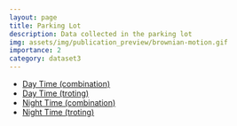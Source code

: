 ```yaml
---
layout: page
title: Parking Lot
description: Data collected in the parking lot
img: assets/img/publication_preview/brownian-motion.gif
importance: 2
category: dataset3
---
```


- [Day Time (combination)](https://drive.google.com/file/d/1B1MjURO22CWsOrrc3VKogSDlodsG2cpW/view?usp=drive_link)
- [Day Time (troting)](https://drive.google.com/file/d/1CPYhD9NMYCenbjgNAPHcoynUKqN_13iQ/view?usp=drive_link)
- [Night Time (combination)](https://drive.google.com/file/d/1fJPlQVBS7Ycw115MClE31jK8YIqKZJhF/view?usp=drive_link)
- [Night Time (troting)](https://drive.google.com/file/d/1Eb5A4xjb_GTfLkefGmlBUWb3sZFhVzYa/view?usp=drive_link)

